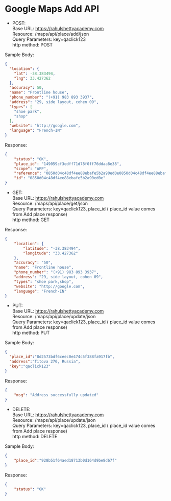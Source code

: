 # Google Maps Add API

- POST: </br>
Base URL:  https://rahulshettyacademy.com </br>
Resource: /maps/api/place/add/json</br>
Query Parameters: key=qaclick123</br>
http method: POST</br>

Sample Body:
```json
{
  "location": {
    "lat": -38.383494,
    "lng": 33.427362
  },
  "accuracy": 50,
  "name": "Frontline house",
  "phone_number": "(+91) 983 893 3937",
  "address": "29, side layout, cohen 09",
  "types": [
    "shoe park",
    "shop"
  ],
  "website": "http://google.com",
  "language": "French-IN"
}
```
Response:
```json
{
    "status": "OK",
    "place_id": "149059cf3edff71d78f0ff76ddaa8e38",
    "scope": "APP",
    "reference": "0850d04c48df4ee88ebafe5b2a90ed0e0850d04c48df4ee88ebafe5b2a90ed0e",
    "id": "0850d04c48df4ee88ebafe5b2a90ed0e"
}
```
- GET: </br>
Base URL:  https://rahulshettyacademy.com </br>
Resource: /maps/api/place/get/json</br>
Query Parameters: key=qaclick123, place_id ( place_id  value comes from Add place response)</br>
http method: GET</br>

Response:
```json
{
    "location": {
        "latitude": "-38.383494",
        "longitude": "33.427362"
    },
    "accuracy": "50",
    "name": "Frontline house",
    "phone_number": "(+91) 983 893 3937",
    "address": "29, side layout, cohen 09",
    "types": "shoe park,shop",
    "website": "http://google.com",
    "language": "French-IN"
}
```
- PUT: </br>
Base URL:  https://rahulshettyacademy.com </br>
Resource: /maps/api/place/update/json </br>
Query Parameters: key=qaclick123, place_id ( place_id  value comes from Add place response) </br>
http method: PUT </br>

Sample Body:
```json
{
  "place_id":"8d2573bdf6ceec0e474c5f388fa917fb",
  "address":"Titova 270, Russia",
  "key":"qaclick123"
}
```
Response:
```json
{
    "msg": "Address successfully updated"
}
```
- DELETE: </br>
Base URL:  https://rahulshettyacademy.com </br>
Resource: /maps/api/place/update/json </br>
Query Parameters: key=qaclick123, place_id ( place_id  value comes from Add place response) </br>
http method: DELETE </br>

Sample Body:
```json
{
    "place_id":"928b51f64aed18713b0d164d9be8d67f"
}
```
Response:
```json
{
    "status": "OK"
}
```
